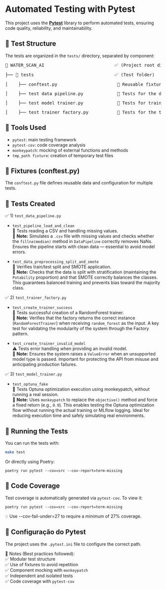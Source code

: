# Automated Testing with Pytest

This project uses the **[Pytest](https://docs.pytest.org/en/stable/)** library to perform automated tests, ensuring code quality, reliability, and maintainability.

## 🔹 Test Structure

The tests are organized in the `tests/` directory, separated by component:

<pre>📂 WATER_SCAN_AI                           ✅ (Project root directory)</pre>
<pre>├── 📂 tests                               ✅ (Test folder)</pre>
<pre>│    ├── conftest.py                       📌 Reusable fixtures (e.g., mock data)</pre>
<pre>│    ├── test_data_pipeline.py             📌 Tests for the data pipeline</pre>
<pre>│    ├── test_model_trainer.py             📌 Tests for training with RandomForest + Optuna</pre>
<pre>│    ├── test_trainer_factory.py           📌 Tests for the trainer factory</pre>

## 🔹 Tools Used

* `pytest`: main testing framework
* `pytest-cov`: code coverage analysis
* `monkeypatch`: mocking of external functions and methods
* `tmp_path fixture`: creation of temporary test files

## 🔹 Fixtures (conftest.py)

The `conftest.py` file defines reusable data and configuration for multiple tests.

## 🔹 Tests Created

✅ 1) `test_data_pipeline.py` <br>

* `test_pipeline_load_and_clean` <br>
🧪 Tests reading a CSV and handling missing values. <br>
📝 **Note:**
Simulates a `.csv` file with missing values and checks whether the `fillna(median)` method in `DataPipeline` correctly removes NaNs. Ensures the pipeline starts with clean data — essential to avoid model errors.

* `test_data_preprocessing_split_and_smote` <br>
🧪 Verifies train/test split and SMOTE application. <br>
📝 **Note:**
Checks that the data is split with stratification (maintaining the `Potability` proportion) and that SMOTE correctly balances the classes. This guarantees balanced training and prevents bias toward the majority class.

✅ 2) `test_trainer_factory.py` <br>

* `test_create_trainer_success` <br>
🧪 Tests successful creation of a RandomForest trainer. <br>
📝 **Note:**
Verifies that the factory returns the correct instance (`RandomForestTrainer`) when receiving `random_forest` as the input. A key test for validating the modularity of the system through the Factory pattern.

* `test_create_trainer_invalid_model` <br>
⚠️ Tests error handling when providing an invalid model. <br>
📝 **Note:**
Ensures the system raises a `ValueError` when an unsupported model type is passed. Important for protecting the API from misuse and anticipating production failures.

✅ 3) `test_model_trainer.py` <br>

* `test_optuna_fake` <br>
🧪 Tests Optuna optimization execution using monkeypatch, without running a real session. <br>
📝 **Note:**
Uses `monkeypatch` to replace the `objective()` method and force a fixed return (e.g., `0.9`). This enables testing the Optuna optimization flow without running the actual training or MLflow logging. Ideal for reducing execution time and safely simulating real environments.

## 🔹 Running the Tests

You can run the tests with:

```bash
make test
```

Or directly using Poetry:

`poetry run pytest --cov=src --cov-report=term-missing`

## 🔹 Code Coverage

Test coverage is automatically generated via `pytest-cov`. To view it:

`poetry run pytest --cov=src --cov-report=term-missing`

💡 Use --cov-fail-under=27 to require a minimum of 27% coverage.

## 🔹 Configuração do Pytest

The project uses the `.pytest.ini` file to configure the correct path.

📌 Notes (Best practices followed): <br>
✅ Modular test structure <br>
✅ Use of fixtures to avoid repetition <br>
✅ Component mocking with `monkeypatch` <br>
✅ Independent and isolated tests <br>
✅ Code coverage with `pytest-cov` <br>
